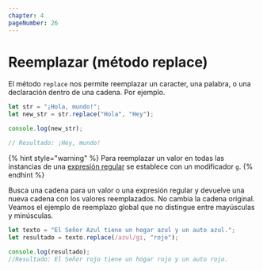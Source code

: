 ```yaml
---
chapter: 4
pageNumber: 26
---
```

# Reemplazar (método replace)

El método `replace` nos permite reemplazar un caracter, una palabra, o una declaración dentro de una cadena. Por ejemplo.

```javascript
let str = "¡Hola, mundo!";
let new_str = str.replace("Hola", "Hey");

console.log(new_str);

// Resultado: ¡Hey, mundo!
```

{% hint style="warning" %}
Para reemplazar un valor en todas las instancias de una [expresión regular](../regular-expression.md) se establece con un modificador `g`.
{% endhint %}

Busca una cadena para un valor o una expresión regular y devuelve una nueva cadena con los valores reemplazados. No cambia la cadena original. Veamos el ejemplo de reemplazo global que no distingue entre mayúsculas y minúsculas.

```javascript
let texto = "El Señor Azul tiene un hogar azul y un auto azul.";
let resultado = texto.replace(/azul/gi, "rojo"); 

console.log(resultado); 
//Resultado: El Señor rojo tiene un hogar rojo y un auto rojo.
```
